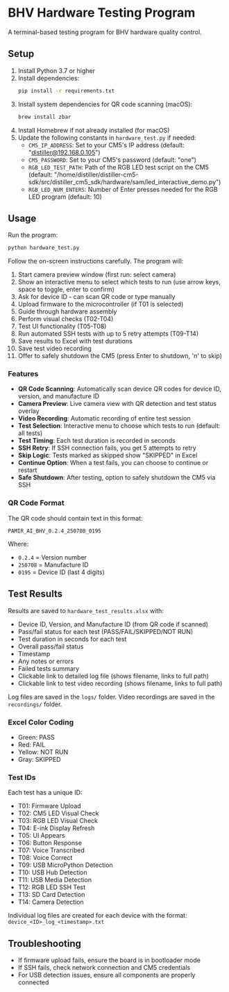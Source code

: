 # BHV Hardware Testing Program

A terminal-based testing program for BHV hardware quality control.

## Setup

1. Install Python 3.7 or higher
2. Install dependencies:
   ```bash
   pip install -r requirements.txt
   ```
3. Install system dependencies for QR code scanning (macOS):
   ```bash
   brew install zbar
   ```
4. Install Homebrew if not already installed (for macOS)
5. Update the following constants in `hardware_test.py` if needed:
   - `CM5_IP_ADDRESS`: Set to your CM5's IP address (default: "distiller@192.168.0.105")
   - `CM5_PASSWORD`: Set to your CM5's password (default: "one")
   - `RGB_LED_TEST_PATH`: Path of the RGB LED test script on the CM5 (default: "/home/distiller/distiller-cm5-sdk/src/distiller_cm5_sdk/hardware/sam/led_interactive_demo.py")
   - `RGB_LED_NUM_ENTERS`: Number of Enter presses needed for the RGB LED program (default: 10)

## Usage

Run the program:
```bash
python hardware_test.py
```

Follow the on-screen instructions carefully. The program will:
1. Start camera preview window (first run: select camera)
2. Show an interactive menu to select which tests to run (use arrow keys, space to toggle, enter to confirm)
3. Ask for device ID - can scan QR code or type manually
4. Upload firmware to the microcontroller (if T01 is selected)
5. Guide through hardware assembly
6. Perform visual checks (T02-T04)
7. Test UI functionality (T05-T08)
8. Run automated SSH tests with up to 5 retry attempts (T09-T14)
9. Save results to Excel with test durations
10. Save test video recording
11. Offer to safely shutdown the CM5 (press Enter to shutdown, 'n' to skip)

### Features

- **QR Code Scanning**: Automatically scan device QR codes for device ID, version, and manufacture ID
- **Camera Preview**: Live camera view with QR detection and test status overlay
- **Video Recording**: Automatic recording of entire test session
- **Test Selection**: Interactive menu to choose which tests to run (default: all tests)
- **Test Timing**: Each test duration is recorded in seconds
- **SSH Retry**: If SSH connection fails, you get 5 attempts to retry
- **Skip Logic**: Tests marked as skipped show "SKIPPED" in Excel
- **Continue Option**: When a test fails, you can choose to continue or restart
- **Safe Shutdown**: After testing, option to safely shutdown the CM5 via SSH

### QR Code Format

The QR code should contain text in this format:
```
PAMIR_AI_BHV_0.2.4_250708_0195
```
Where:
- `0.2.4` = Version number
- `250708` = Manufacture ID
- `0195` = Device ID (last 4 digits)

## Test Results

Results are saved to `hardware_test_results.xlsx` with:
- Device ID, Version, and Manufacture ID (from QR code if scanned)
- Pass/fail status for each test (PASS/FAIL/SKIPPED/NOT RUN)
- Test duration in seconds for each test
- Overall pass/fail status
- Timestamp
- Any notes or errors
- Failed tests summary
- Clickable link to detailed log file (shows filename, links to full path)
- Clickable link to test video recording (shows filename, links to full path)

Log files are saved in the `logs/` folder.
Video recordings are saved in the `recordings/` folder.

### Excel Color Coding
- Green: PASS
- Red: FAIL
- Yellow: NOT RUN
- Gray: SKIPPED

### Test IDs

Each test has a unique ID:
- T01: Firmware Upload
- T02: CM5 LED Visual Check
- T03: RGB LED Visual Check
- T04: E-ink Display Refresh
- T05: UI Appears
- T06: Button Response
- T07: Voice Transcribed
- T08: Voice Correct
- T09: USB MicroPython Detection
- T10: USB Hub Detection
- T11: USB Media Detection
- T12: RGB LED SSH Test
- T13: SD Card Detection
- T14: Camera Detection

Individual log files are created for each device with the format:
`device_<ID>_log_<timestamp>.txt`

## Troubleshooting

- If firmware upload fails, ensure the board is in bootloader mode
- If SSH fails, check network connection and CM5 credentials
- For USB detection issues, ensure all components are properly connected